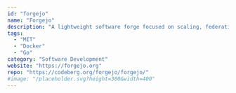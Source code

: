 ```yaml
---
id: "forgejo"
name: "Forgejo"
description: "A lightweight software forge focused on scaling, federation, and privacy (fork of Gitea)."
tags:
  - "MIT"
  - "Docker"
  - "Go"
category: "Software Development"
website: "https://forgejo.org"
repo: "https://codeberg.org/forgejo/forgejo/"
#image: "/placeholder.svg?height=300&width=400"
---
```


